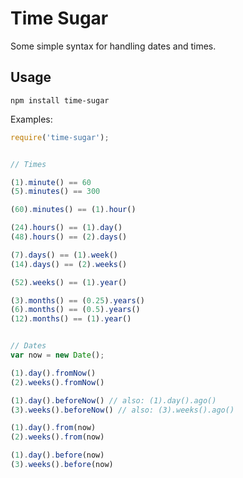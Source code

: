 # Time Sugar

Some simple syntax for handling dates and times.


## Usage

`npm install time-sugar`

Examples:

```javascript
require('time-sugar');


// Times

(1).minute() == 60
(5).minutes() == 300

(60).minutes() == (1).hour()

(24).hours() == (1).day()
(48).hours() == (2).days()

(7).days() == (1).week()
(14).days() == (2).weeks()

(52).weeks() == (1).year()

(3).months() == (0.25).years()
(6).months() == (0.5).years()
(12).months() == (1).year()


// Dates
var now = new Date();

(1).day().fromNow()
(2).weeks().fromNow()

(1).day().beforeNow() // also: (1).day().ago()
(3).weeks().beforeNow() // also: (3).weeks().ago()

(1).day().from(now)
(2).weeks().from(now)

(1).day().before(now)
(3).weeks().before(now)
```